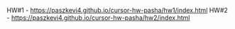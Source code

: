 HW#1 - https://paszkevi4.github.io/cursor-hw-pasha/hw1/index.html
HW#2 - https://paszkevi4.github.io/cursor-hw-pasha/hw2/index.html
